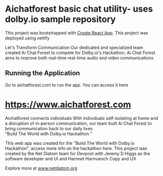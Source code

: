 # Aichatforest basic chat utility- uses dolby.io sample repository

This project was bootstrapped with [Create React App](https://github.com/facebook/create-react-app).
This project was deployed using netlify

<a>Let's Transform Communication
Our dedicated and specialized team created Ai Chat Forest to compete for Dolby.io's Hackathon. Ai Chat Forest aims to improve both real-time real-time audio and video communications</a>


## Running the Application

Go to aichatforest.com to run the app. You can access it here<br> <h1> https://www.aichatforest.com </h1>
<div>
  Aichatforest connects individuals
With individuals self-isolating at home and a disruption of in-person communication, our team built Ai Chat Forest to bring communication back to our daily lives
  <br>"Build The World with Dolby.io Hackathon "

This web app was created for the "Build The World with Dolby.io Hackathon", access more info on the hackathon here. This project was created by the Net Diatom team for Devpost with Jeremy D Higgs as the software developer and UI and Harnnet Harnvanich Copy and UX

Explore more at www.netdiatom.org

